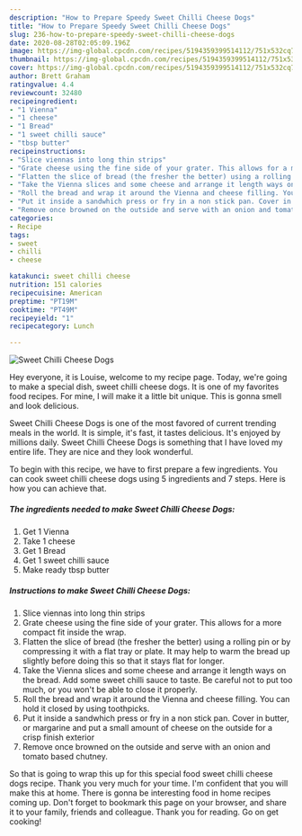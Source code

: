 ```yaml
---
description: "How to Prepare Speedy Sweet Chilli Cheese Dogs"
title: "How to Prepare Speedy Sweet Chilli Cheese Dogs"
slug: 236-how-to-prepare-speedy-sweet-chilli-cheese-dogs
date: 2020-08-28T02:05:09.196Z
image: https://img-global.cpcdn.com/recipes/5194359399514112/751x532cq70/sweet-chilli-cheese-dogs-recipe-main-photo.jpg
thumbnail: https://img-global.cpcdn.com/recipes/5194359399514112/751x532cq70/sweet-chilli-cheese-dogs-recipe-main-photo.jpg
cover: https://img-global.cpcdn.com/recipes/5194359399514112/751x532cq70/sweet-chilli-cheese-dogs-recipe-main-photo.jpg
author: Brett Graham
ratingvalue: 4.4
reviewcount: 32480
recipeingredient:
- "1 Vienna"
- "1 cheese"
- "1 Bread"
- "1 sweet chilli sauce"
- "tbsp butter"
recipeinstructions:
- "Slice viennas into long thin strips"
- "Grate cheese using the fine side of your grater. This allows for a more compact fit inside the wrap."
- "Flatten the slice of bread (the fresher the better) using a rolling pin or by compressing it with a flat tray or plate. It may help to warm the bread up slightly before doing this so that it stays flat for longer."
- "Take the Vienna slices and some cheese and arrange it length ways on the bread. Add some sweet chilli sauce to taste. Be careful not to put too much, or you won&#39;t be able to close it properly."
- "Roll the bread and wrap it around the Vienna and cheese filling. You can hold it closed by using toothpicks."
- "Put it inside a sandwhich press or fry in a non stick pan. Cover in butter, or margarine and put a small amount of cheese on the outside for a crisp finish exterior"
- "Remove once browned on the outside and serve with an onion and tomato based chutney."
categories:
- Recipe
tags:
- sweet
- chilli
- cheese

katakunci: sweet chilli cheese 
nutrition: 151 calories
recipecuisine: American
preptime: "PT19M"
cooktime: "PT49M"
recipeyield: "1"
recipecategory: Lunch

---
```



![Sweet Chilli Cheese Dogs](https://img-global.cpcdn.com/recipes/5194359399514112/751x532cq70/sweet-chilli-cheese-dogs-recipe-main-photo.jpg)

Hey everyone, it is Louise, welcome to my recipe page. Today, we're going to make a special dish, sweet chilli cheese dogs. It is one of my favorites food recipes. For mine, I will make it a little bit unique. This is gonna smell and look delicious.

Sweet Chilli Cheese Dogs is one of the most favored of current trending meals in the world. It is simple, it's fast, it tastes delicious. It's enjoyed by millions daily. Sweet Chilli Cheese Dogs is something that I have loved my entire life. They are nice and they look wonderful.




To begin with this recipe, we have to first prepare a few ingredients. You can cook sweet chilli cheese dogs using 5 ingredients and 7 steps. Here is how you can achieve that.

<!--inarticleads1-->

##### The ingredients needed to make Sweet Chilli Cheese Dogs:

1. Get 1 Vienna
1. Take 1 cheese
1. Get 1 Bread
1. Get 1 sweet chilli sauce
1. Make ready tbsp butter




<!--inarticleads2-->

##### Instructions to make Sweet Chilli Cheese Dogs:

1. Slice viennas into long thin strips
1. Grate cheese using the fine side of your grater. This allows for a more compact fit inside the wrap.
1. Flatten the slice of bread (the fresher the better) using a rolling pin or by compressing it with a flat tray or plate. It may help to warm the bread up slightly before doing this so that it stays flat for longer.
1. Take the Vienna slices and some cheese and arrange it length ways on the bread. Add some sweet chilli sauce to taste. Be careful not to put too much, or you won&#39;t be able to close it properly.
1. Roll the bread and wrap it around the Vienna and cheese filling. You can hold it closed by using toothpicks.
1. Put it inside a sandwhich press or fry in a non stick pan. Cover in butter, or margarine and put a small amount of cheese on the outside for a crisp finish exterior
1. Remove once browned on the outside and serve with an onion and tomato based chutney.




So that is going to wrap this up for this special food sweet chilli cheese dogs recipe. Thank you very much for your time. I'm confident that you will make this at home. There is gonna be interesting food in home recipes coming up. Don't forget to bookmark this page on your browser, and share it to your family, friends and colleague. Thank you for reading. Go on get cooking!
